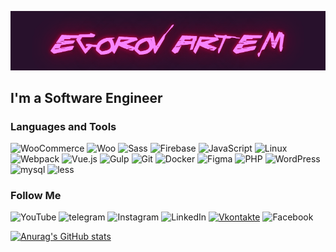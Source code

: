 [![Header](https://github.com/artemedev/artemedev/blob/main/assets/download.gif)](https://www.youtube.com/channel/UC-8PllPkjOrFCX-_zDriTJQ)

## I'm a Software Engineer

<!--  ### Latest YouTube Videos -->
<!-- YOUTUBE:START -->
<!-- YOUTUBE:END --> 

### Languages and Tools
![WooCommerce](https://img.shields.io/badge/-WooCommerce-29122d?style=for-the-badge&logo=WooCommerce&logoColor=f480f5) ![Woo](https://img.shields.io/badge/-Woo-29122d?style=for-the-badge&logo=woo&logoColor=f480f5) ![Sass](https://img.shields.io/badge/-Sass-29122d?style=for-the-badge&logo=Sass&logoColor=f480f5) ![Firebase](https://img.shields.io/badge/-Firebase-29122d?style=for-the-badge&logo=firebase&logoColor=f480f5)
 ![JavaScript](https://img.shields.io/badge/-JavaScript-29122d?style=for-the-badge&logo=JavaScript&logoColor=f480f5) ![Linux](https://img.shields.io/badge/-Linux-29122d?style=for-the-badge&logo=Linux&logoColor=f480f5) ![Webpack](https://img.shields.io/badge/-Webpack-29122d?style=for-the-badge&logo=Webpack&logoColor=f480f5) ![Vue.js](https://img.shields.io/badge/-Vue-29122d?style=for-the-badge&logo=Vue.js&logoColor=f480f5) ![Gulp](https://img.shields.io/badge/-Gulp-29122d?style=for-the-badge&logo=Gulp&logoColor=f480f5) ![Git](https://img.shields.io/badge/-Git-29122d?style=for-the-badge&logo=Git&logoColor=f480f5) ![Docker](https://img.shields.io/badge/-Docker-29122d?style=for-the-badge&logo=Docker&logoColor=f480f5) ![Figma](https://img.shields.io/badge/-Figma-29122d?style=for-the-badge&logo=Figma&logoColor=f480f5) ![PHP](https://img.shields.io/badge/-PHP-29122d?style=for-the-badge&logo=PHP&logoColor=f480f5) ![WordPress](https://img.shields.io/badge/-WordPress-29122d?style=for-the-badge&logo=WordPress&logoColor=f480f5) ![mysql](https://img.shields.io/badge/-mysql-29122d?style=for-the-badge&logo=mysql&logoColor=f480f5) ![less](https://img.shields.io/badge/-less-29122d?style=for-the-badge&logo=less&logoColor=f480f5)

### Follow Me
![YouTube](https://img.shields.io/badge/-YouTube-29122d?style=for-the-badge&logo=YouTube&logoColor=f480f5) ![telegram](https://img.shields.io/badge/-telegram-29122d?style=for-the-badge&logo=telegram&logoColor=f480f5) ![Instagram](https://img.shields.io/badge/-Instagram-29122d?style=for-the-badge&logo=Instagram&logoColor=f480f5)
 ![LinkedIn](https://img.shields.io/badge/-LinkedIn-29122d?style=for-the-badge&logo=LinkedIn&logoColor=f480f5) [![Vkontakte](https://img.shields.io/badge/-Vkontakte-29122d?style=for-the-badge&logo=Vk&logoColor=f480f5)](https://vk.com/idartemegorov) ![Facebook](https://img.shields.io/badge/-Facebook-29122d?style=for-the-badge&logo=Facebook&logoColor=f480f5)

[![Anurag's GitHub stats](https://github-readme-stats.vercel.app/api?username=artemedev&theme=midnight-purple&show_icons=true)](https://github.com/anuraghazra/github-readme-stats)